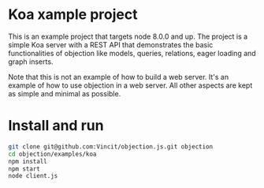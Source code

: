 # Koa xample project

This is an example project that targets node 8.0.0 and up. The project is a simple Koa server with a REST API that demonstrates the basic functionalities of objection like models, queries, relations, eager loading and graph inserts.

Note that this is not an example of how to build a web server. It's an example of how to use objection in a web server. All other aspects are kept as simple and minimal as possible.

# Install and run

```sh
git clone git@github.com:Vincit/objection.js.git objection
cd objection/examples/koa
npm install
npm start
node client.js
```
